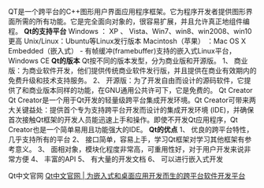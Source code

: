 

QT是一个跨平台的C++图形用户界面应用程序框架。它为程序开发者提供图形界面所需的所有功能。它是完全面向对象的，很容易扩展，并且允许真正地组件编程。
**Qt的支持平台**
Windows ： XP 、 Vista、Win7、win8、win2008、win10更高
Unix/Linux：Ubuntu等Linux发行版本 
Macintosh（苹果） ：Mac OS X
Embedded（嵌入式） - 有帧缓冲(framebuffer)支持的嵌入式Linux平台，Windows CE
**Qt的版本**
Qt按不同的版本发型，分为商业版和开源版。
1、	商业版：为商业软件开发，他们提供传统商业软件发行版，并且提供在商业有效期内的免费升级和技术支持服务。
2、	开源版：为了开发自由而设计的源码软件，它提供了和商业版本同样的功能，在GNU通用公共许可下，它是免费的。
Qt Creator
Qt Creator是一个用于Qt开发的轻量级跨平台集成开发环境。Qt Creator可带来两大关键益处：提供首个专为支持跨平台开发而设计的集成开发环境 (IDE)，并确保首次接触Qt框架的开发人员能迅速上手和操作。即使不开发Qt应用程序，Qt Creator也是一个简单易用且功能强大的IDE。
**Qt的优点**
1、	优良的跨平台特性，几乎支持所有的平台
2、	接口简单，容易上手，学习Qt框架对学习其他框架有参考意义。
3、	面相对象，模块化程度非常高，可重用性好，对于用户开发来说非常方便
4、	丰富的API
5、	有大量的开发文档
6、	可以进行嵌入式开发

Qt中文官网 [Qt中文官网 | 为嵌入式和桌面应用开发而生的跨平台软件开发平台](https://www.qt.io/zh-cn/)